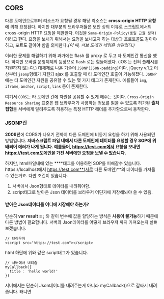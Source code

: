 

## CORS

다른 도메인으로부터 리소스가 요청될 경우 해당 리소스는 **cross-origin HTTP 요청** 에 의해 요청된다. 하지만 대부분의 브라우저들은 보안 상의 이유로 스크립트에서의 cross-origin HTTP 요청을 제한한다. 이것을 `Same-Origin-Policy(동일 근원 정책)`이라고 한다. 요청을 보내기 위해서는 요청을 보내고자 하는 대상과 프로토콜도 같아야 하고, 포트도 같아야 함을 의미한다.*(이 때, 서브 도메인 네임은 상관없다.)*

이러한 문제를 해결하기 위해 과거에는 flash 를 proxy 로 두고 타 도메인간 통신을 했다. 하지만 모바일 운영체제의 등장으로 flash 로는 힘들어졌다. (iOS 는 전혀 플래시를 지원하지 않는다.) 대체제로 나온 기술이 `JSONP(JSON-padding)`이다. jQuery v.1.2 이상부터 `jsonp`형태가 지원되 ajax 를 호출할 때 타 도메인간 호출이 가능해졌다. `JSONP`에는 타 도메인간 자원을 공유할 수 있는 몇 가지 태그가 존재한다. 예를들어 `img`, `iframe`, `anchor`, `script`, `link` 등이 존재한다.

여기서 `CORS`는 타 도메인 간에 자원을 공유할 수 있게 해주는 것이다. `Cross-Origin Resource Sharing` 표준은 웹 브라우저가 사용하는 정보를 읽을 수 있도록 허가된 **출처 집합**을 서버에게 알려주도록 허용하는 특정 HTTP 헤더를 추가함으로써 동작한다.



### JSONP란

**2009년**에 CORS가 나오기 전까지 다른 도메인에 비동기 요청을 하기 위해 사용되던 방법입니다. **자바스크립트 파일 내에서 다른 도메인에 데이터를 요청할 경우 SOP에 위배되어 에러가 나게 됩니다. 예를들어, https://test.com에서 요청을 보내면 https://test.com도메인을 가진 서버에만 요청을 보낼 수 있습니다.**

하지만, html파일내에 있는 **<script src=”https://test.com”></script>**태그를 이용하면 SOP를 피해갈수 있습니다. https://localhost에서 https://test.com**(서로 다른 도메인)**의 데이터를 가져올 수 있는거죠. 다만 조건이 있습니다.

1. 서버에서 Json형태로 데이터를 내려줘야함.
2. script태그로 받아온 Json 데이터를 브라우저 어딘가에 저장해놔야 쓸 수 있음.



#### 받아온 Json데이터를 어디에 저장해야 하는가?

단순히 **var result = <script src=”…”></script>;** 와 같이 변수에 값을 할당하는 방식은 **사용이 불가능**하기 때문에 다른 방법이 필요합니다. 서버의 Json데이터를 어떻게 브라우저 까지 가져오는지 살펴보겠습니다.

```
// 브라우저
<script src="https://test.com"></script>
```

html 하단에 위와 같은 script태그가 있습니다.

```
// 서버에서 내려줌
myCallback({
  title : 'hello world!'
})
```

서버에서는 단순히 Json데이터를 내려주는게 아니라 myCallback()으로 감싸서 내려줍니다. 왜냐면 <script>태그의 결과물 자체를 변수에 저장할 수 없기 때문이죠.

```
// 브라우저<script>
function myCallback(json){
   window.result = json;
}
</script><script src="https://test.com"></script>
-> 다음과 같이 변환됨.
myCallback({
   title : 'hello world!'
})
```

서버에서 내려준 콜백함수가(**myCallback**) 미리 html에서 정의가 되어 있어야합니다.

**이런식으로 서버에서 내려준 json 데이터를 콜백함수를 통해서 브라우저의 전역변수인 window객체에 넣어서 사용할 수 있게 되었습니다.** 이러한 방법은 CORS가 2009년에 나오기전까지 사용되던 방법인데 이제는 보안상의 이슈로 더이상 사용되지 않는다고 합니다.





### CORS 관련 HTTP Response Headers

>  서버에서 CORS 요청을 처리할 때 지정하는 헤더

| HTTP Header                      | Description                    |
| -------------------------------- | ------------------------------ |
| Access-Control-Allow-Origin      | 접근 가능한 `url` 설정         |
| Access-Control-Allow-Credentials | 접근 가능한 `쿠키` 설정        |
| Access-Control-Allow-Headers     | 접근 가능한 `헤더` 설정        |
| Access-Control-Allow-Methods     | 접근 가능한 `http method` 설정 |





## CORS 요청의 종류

CORS 요청은 Simple/Preflight, Credential/Non-Credential의 조합으로 4가지가 존재한다.

브라우저가 요청 내용을 분석하여 4가지 방식 중 해당하는 방식으로 서버에 요청을 날리므로, 프로그래머가 목적에 맞는 방식을 선택하고 그 조건에 맞게 코딩해야 한다.

### 1) Simple Request

아래의 3가지 조건을 모두 만족하면 Simple Request

- GET, HEAD, POST 중의 한 가지 방식을 사용해야 한다.
- POST 방식일 경우 Content-type이 아래 셋 중의 하나여야 한다.
  - application/x-www-form-urlencoded
  - multipart/form-data
  - text/plain
- 커스텀 헤더를 전송하지 말아야 한다.

Simple Request는 서버에 1번 요청하고, 서버도 1번 회신하는 것으로 처리가 종료된다.

---



### 2) Preflight Request

실제 요청을 보내도 안전한지 판단하기 위해 preflight 요청을 먼저 보내는 방법이다.

Simple Request 조건에 해당하지 않으면 브라우저는 Preflight Request 방식으로 요청한다.

따라서, Preflight Request는

- GET, HEAD, POST 외의 다른 방식으로도 요청을 보낼 수 있고,
- application/xml 처럼 다른 Content-type으로 요청을 보낼 수도 있으며,
- 커스텀 헤더도 사용할 수 있다. 
  - ex) `Access-Control-Request-Header: custom`
- 이 요청으로 트래픽이 증가할 수 있는데 서버의 헤더 설정으로 캐쉬가 가능하다.

이름에서 짐작할 수 있듯, Preflight Request는 예비 요청과 본 요청으로 나뉘어 전송된다.

먼저 서버에 예비 요청(Preflight Request)를 보내고 서버는 예비 요청에 대해 응답하고,
그 다음에 본 요청(Actual Request)을 서버에 보내고, 서버도 본 요청에 응답한다.

***하지만, 예비 요청과 본 요청에 대한 서버단의 응답을 프로그래머가 프로그램 내에서 구분하여 처리하는 것은 아니다.***

프로그래머가 **`Access-Control-`** 계열의 Response Header만 적절히 정해주면,
OPTIONS 요청으로 오는 예비 요청과 GET, POST, HEAD, PUT, DELETE 등으로 오는 본 요청의 처리는 서버가 알아서 처리한다.



### 3) Request with Credential

HTTP Cookie와 HTTP Authentication 정보를 인식할 수 있게 해주는 요청

요청 시 **`xhr.withCredentials = true`**를 지정해서 Credential 요청을 보낼 수 있고,
서버는 Response Header에 반드시 **`Access-Control-Allow-Credentials: true`**를 포함해야 하고,
**`Access-Control-Allow-Origin`** 헤더의 값에는 **`\*`**가 오면 안되고 `http://foo.origin`과 같은 구체적인 도메인이 와야 한다.



### 4) Request without Credential

CORS 요청은 기본적으로 Non-Credential 요청이므로, **`xhr.withCredentials = true`**를 지정하지 않으면 Non-Credential 요청이다.



#### Reference

- [MDN - HTTP 접근 제어 CORS](https://developer.mozilla.org/ko/docs/Web/HTTP/Access_control_CORS)
- [Cross-Origin-Resource-Sharing 에 대해서](http://homoefficio.github.io/2015/07/21/Cross-Origin-Resource-Sharing/)
- [구루비 - CORS 에 대해서](http://wiki.gurubee.net/display/SWDEV/CORS+(Cross-Origin+Resource+Sharing))